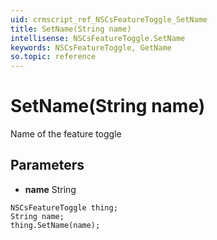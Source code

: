 ```yaml
---
uid: crmscript_ref_NSCsFeatureToggle_SetName
title: SetName(String name)
intellisense: NSCsFeatureToggle.SetName
keywords: NSCsFeatureToggle, GetName
so.topic: reference
---
```


# SetName(String name)

Name of the feature toggle

## Parameters

* **name** String

```crmscript
NSCsFeatureToggle thing;
String name;
thing.SetName(name);
```

